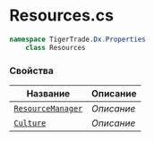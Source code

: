 
# Resources.cs
```csharp
namespace TigerTrade.Dx.Properties  
    class Resources
```

### Свойства
| Название | Описание |
| --- | --- |
| [`ResourceManager`](./Свойства/ResourceManager.md) | *Описание* |
| [`Culture`](./Свойства/Culture.md) | *Описание* |
